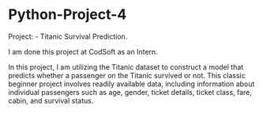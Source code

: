 # Python-Project-4

Project: - Titanic Survival Prediction.

I am done this project at CodSoft as an Intern.

In this project, I am utilizing the Titanic dataset to construct a model that predicts whether a passenger on the Titanic survived or not. This classic beginner project involves readily available data, including information about individual passengers such as age, gender, ticket details, ticket class, fare, cabin, and survival status.
